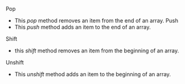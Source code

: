  Pop 
  * This _pop_ method removes an item from the end of an array.
 Push
   * This _push_ method adds an item to the end of an array.

 Shift
   * this _shift_ method removes an item from the beginning of an array.

 Unshift
   * This _unshift_ method adds an item to the beginning of an array.
